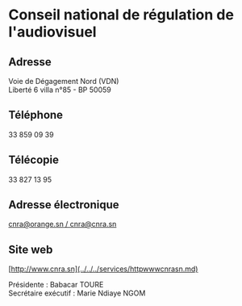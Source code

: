 # Conseil national de régulation de l'audiovisuel

**Adresse**
-----------

Voie de Dégagement Nord (VDN)  
Liberté 6 villa n°85 - BP 50059

**Téléphone**
-------------

33 859 09 39

**Télécopie**
-------------

33 827 13 95

**Adresse électronique**
------------------------

[cnra@orange.sn / cnra@cnra.sn](../../../services/cnraorangesn-cnracnrasn.md)

**Site web**
------------

[http://www.cnra.sn](../../../services/httpwwwcnrasn.md)

Présidente : Babacar TOURE  
Secrétaire exécutif : Marie Ndiaye NGOM